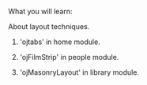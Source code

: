 What you will learn:

About layout techniques.

1. 'ojtabs' in home module.

2. 'ojFilmStrip' in people module.

3. 'ojMasonryLayout' in library module.
